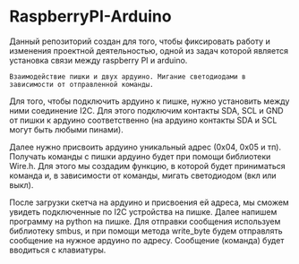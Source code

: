 # RaspberryPI-Arduino

Данный репозиторий создан для того, чтобы фиксировать работу и изменения проектной деятельностью, одной из задач которой является установка связи между raspberry PI и arduino.

    Взаимодействие пишки и двух ардуино. Мигание светодиодами в зависимости от отправленной команды.

Для того, чтобы подключить ардуино к пишке, нужно установить между ними соединение I2C. Для этого подключим контакты SDA, SCL и GND от пишки к ардуино соответственно (на ардуино контакты SDA и SCL могут быть любыми пинами).

Далее нужно присвоить ардуино уникальный адрес (0х04, 0х05 и тп). Получать команды с пишки ардуино будет при помощи библиотеки Wire.h. Для этого мы создадим функцию, в которой будет приниматься команда и, в зависимости от команды, мигать светодиодом (вкл или выкл). 

После загрузки скетча на ардуино и присвоения ей адреса, мы сможем увидеть подключенные по I2C устройства на пишке. Далее напишем программу на python на пишке. Для отправки сообщения используем библиотеку smbus, и при помощи метода write_byte будем отправлять сообщение на нужное ардуино по адресу. Сообщение (команда) будет вводиться с клавиатуры.
